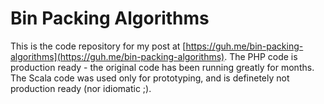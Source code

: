 # Bin Packing Algorithms

This is the code repository for my post at [https://guh.me/bin-packing-algorithms](https://guh.me/bin-packing-algorithms).
The PHP code is production ready - the original code has been running greatly for months. The Scala code was used only for prototyping, and is definetely not production ready (nor idiomatic ;).
